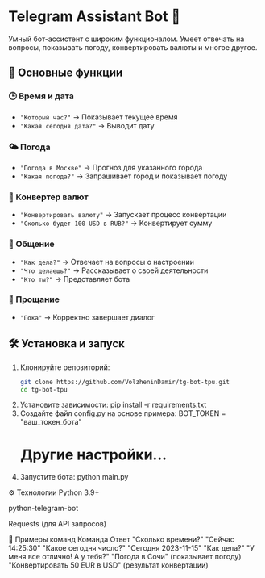 # Telegram Assistant Bot 🤖

Умный бот-ассистент с широким функционалом. Умеет отвечать на вопросы, показывать погоду, конвертировать валюты и многое другое.

## 🌟 Основные функции

### 🕒 Время и дата
- `"Который час?"` → Показывает текущее время
- `"Какая сегодня дата?"` → Выводит дату

### 🌤️ Погода
- `"Погода в Москве"` → Прогноз для указанного города
- `"Какая погода?"` → Запрашивает город и показывает погоду

### 💱 Конвертер валют
- `"Конвертировать валюту"` → Запускает процесс конвертации
- `"Сколько будет 100 USD в RUB?"` → Конвертирует сумму

### 💬 Общение
- `"Как дела?"` → Отвечает на вопросы о настроении
- `"Что делаешь?"` → Рассказывает о своей деятельности
- `"Кто ты?"` → Представляет бота

### 🏁 Прощание
- `"Пока"` → Корректно завершает диалог

## 🛠️ Установка и запуск

1. Клонируйте репозиторий:
    ```bash
    git clone https://github.com/VolzheninDamir/tg-bot-tpu.git
    cd tg-bot-tpu
2. Установите зависимости:
    pip install -r requirements.txt
3. Создайте файл config.py на основе примера:
    BOT_TOKEN = "ваш_токен_бота"
    # Другие настройки...
4. Запустите бота:
    python main.py

⚙️ Технологии
Python 3.9+

python-telegram-bot

Requests (для API запросов)

📌 Примеры команд
Команда	Ответ
"Сколько времени?"	"Сейчас 14:25:30"
"Какое сегодня число?"	"Сегодня 2023-11-15"
"Как дела?"	"У меня все отлично! А у тебя?"
"Погода в Сочи"	(показывает погоду)
"Конвертировать 50 EUR в USD"	(результат конвертации)